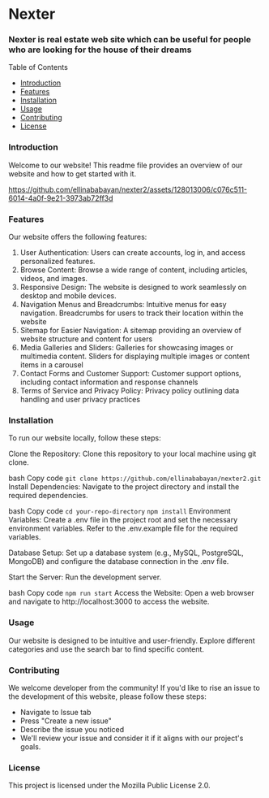 # Nexter
### Nexter is real estate web site which can be useful for people who are looking for the house of their dreams

Table of Contents
- [Introduction](#introduction)
- [Features](#features)
- [Installation](#installation)
- [Usage](#usage)
- [Contributing](#contributing)
- [License](#license)
  
### Introduction
Welcome to our website! This readme file provides an overview of our website and how to get started with it.



https://github.com/ellinababayan/nexter2/assets/128013006/c076c511-6014-4a0f-9e21-3973ab72ff3d



### Features
Our website offers the following features:

1. User Authentication: Users can create accounts, log in, and access personalized features.
2. Browse Content: Browse a wide range of content, including articles, videos, and images.
3. Responsive Design: The website is designed to work seamlessly on desktop and mobile devices.
4. Navigation Menus and Breadcrumbs: Intuitive menus for easy navigation. Breadcrumbs for users to track their location within the website
5. Sitemap for Easier Navigation: A sitemap providing an overview of website structure and content for users
6. Media Galleries and Sliders: Galleries for showcasing images or multimedia content. Sliders for displaying multiple images or content items in a carousel
7. Contact Forms and Customer Support: Customer support options, including contact information and response channels
8. Terms of Service and Privacy Policy: Privacy policy outlining data handling and user privacy practices

### Installation
To run our website locally, follow these steps:

Clone the Repository: Clone this repository to your local machine using git clone.

bash
Copy code
`git clone https://github.com/ellinababayan/nexter2.git`
Install Dependencies: Navigate to the project directory and install the required dependencies.

bash
Copy code
`cd your-repo-directory`
`npm install`
Environment Variables: Create a .env file in the project root and set the necessary environment variables. Refer to the .env.example file for the required variables.

Database Setup: Set up a database system (e.g., MySQL, PostgreSQL, MongoDB) and configure the database connection in the .env file.

Start the Server: Run the development server.

bash
Copy code
`npm run start`
Access the Website: Open a web browser and navigate to http://localhost:3000 to access the website.

### Usage
Our website is designed to be intuitive and user-friendly. 
Explore different categories and use the search bar to find specific content.

### Contributing
We welcome developer from the community! If you'd like to rise an issue to the development of this website, please follow these steps:

- Navigate to Issue tab
- Press "Create a new issue"
- Describe the issue you noticed
- We'll review your issue and consider it if it aligns with our project's goals.

### License
This project is licensed under the Mozilla Public License 2.0.
